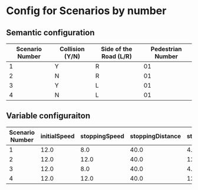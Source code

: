 # Config for Scenarios by number

## Semantic configuration
| Scenario Number | Collision (Y/N) | Side of the Road (L/R) | Pedestrian Number |
|-----------------|-----------------|------------------------|-------------------|
| 1               | Y               | R                      | 01                |
| 2               | N               | R                      | 01                |
| 3               | Y               | L                      | 01                |
| 4               | N               | L                      | 01                |


## Variable configuraiton
| Scenario Number | initialSpeed | stoppingSpeed | stoppingDistance | stoppingSpeed2 | stoppingDistance2 | stoppingSpeed3 | stoppingDistance3 | laneSide | pedestrianBlueprint    |
|-----------------|--------------|---------------|------------------|----------------|-------------------|----------------|-------------------|----------|------------------------|
| 1               | 12.0         | 8.0           | 40.0             | 4.0            | 25.0              | 0.0            | 11.0              | 195      | walker.pedestrian.0001 |
| 2               | 12.0         | 12.0          | 40.0             | 12.0           | 25.0              | 12.0           | 11.0              | 195      | walker.pedestrian.0001 |
| 3               | 12.0         | 8.0           | 40.0             | 4.0            | 25.0              | 0.0            | 11.0              | 199      | walker.pedestrian.0001 |
| 4               | 12.0         | 12.0          | 40.0             | 12.0           | 25.0              | 12.0           | 11.0              | 199      | walker.pedestrian.0001 |
